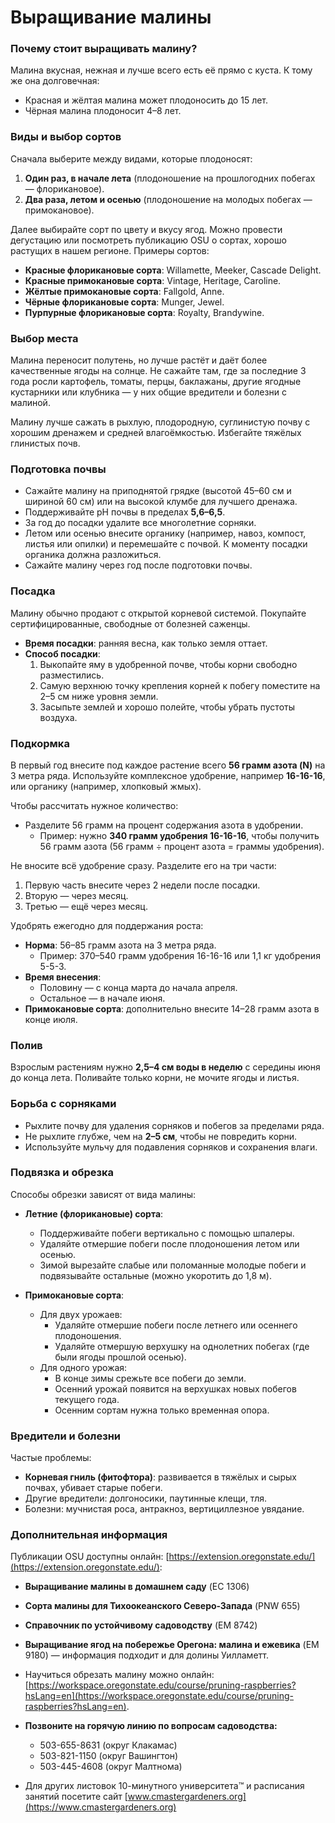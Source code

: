 # Выращивание малины

### Почему стоит выращивать малину?
Малина вкусная, нежная и лучше всего есть её прямо с куста. К тому же она долговечная:
- Красная и жёлтая малина может плодоносить до 15 лет.
- Чёрная малина плодоносит 4–8 лет.

### Виды и выбор сортов
Сначала выберите между видами, которые плодоносят:
1. **Один раз, в начале лета** (плодоношение на прошлогодних побегах — флорикановое).
2. **Два раза, летом и осенью** (плодоношение на молодых побегах — примокановое).

Далее выбирайте сорт по цвету и вкусу ягод. Можно провести дегустацию или посмотреть публикацию OSU о сортах, хорошо растущих в нашем регионе. Примеры сортов:
- **Красные флорикановые сорта**: Willamette, Meeker, Cascade Delight.
- **Красные примокановые сорта**: Vintage, Heritage, Caroline.
- **Жёлтые примокановые сорта**: Fallgold, Anne.
- **Чёрные флорикановые сорта**: Munger, Jewel.
- **Пурпурные флорикановые сорта**: Royalty, Brandywine.

### Выбор места
Малина переносит полутень, но лучше растёт и даёт более качественные ягоды на солнце. Не сажайте там, где за последние 3 года росли картофель, томаты, перцы, баклажаны, другие ягодные кустарники или клубника — у них общие вредители и болезни с малиной.

Малину лучше сажать в рыхлую, плодородную, суглинистую почву с хорошим дренажем и средней влагоёмкостью. Избегайте тяжёлых глинистых почв.

### Подготовка почвы
- Сажайте малину на приподнятой грядке (высотой 45–60 см и шириной 60 см) или на высокой клумбе для лучшего дренажа.
- Поддерживайте pH почвы в пределах **5,6–6,5**.
- За год до посадки удалите все многолетние сорняки.
- Летом или осенью внесите органику (например, навоз, компост, листья или опилки) и перемешайте с почвой. К моменту посадки органика должна разложиться.
- Сажайте малину через год после подготовки почвы.

### Посадка
Малину обычно продают с открытой корневой системой. Покупайте сертифицированные, свободные от болезней саженцы.

- **Время посадки**: ранняя весна, как только земля оттает.
- **Способ посадки**:
  1. Выкопайте яму в удобренной почве, чтобы корни свободно разместились.
  2. Самую верхнюю точку крепления корней к побегу поместите на 2–5 см ниже уровня земли.
  3. Засыпьте землей и хорошо полейте, чтобы убрать пустоты воздуха.

### Подкормка

В первый год внесите под каждое растение всего **56 грамм азота (N)** на 3 метра ряда. Используйте комплексное удобрение, например **16-16-16**, или органику (например, хлопковый жмых).

Чтобы рассчитать нужное количество:
- Разделите 56 грамм на процент содержания азота в удобрении.
  - Пример: нужно **340 грамм удобрения 16-16-16**, чтобы получить 56 грамм азота (56 грамм ÷ процент азота = граммы удобрения).

Не вносите всё удобрение сразу. Разделите его на три части:
1. Первую часть внесите через 2 недели после посадки.
2. Вторую — через месяц.
3. Третью — ещё через месяц.

Удобрять ежегодно для поддержания роста:
- **Норма**: 56–85 грамм азота на 3 метра ряда.
  - Пример: 370–540 грамм удобрения 16-16-16 или 1,1 кг удобрения 5-5-3.
- **Время внесения**:
  - Половину — с конца марта до начала апреля.
  - Остальное — в начале июня.
- **Примокановые сорта**: дополнительно внесите 14–28 грамм азота в конце июля.

### Полив
Взрослым растениям нужно **2,5–4 см воды в неделю** с середины июня до конца лета. Поливайте только корни, не мочите ягоды и листья.

### Борьба с сорняками
- Рыхлите почву для удаления сорняков и побегов за пределами ряда.
- Не рыхлите глубже, чем на **2–5 см**, чтобы не повредить корни.
- Используйте мульчу для подавления сорняков и сохранения влаги.

### Подвязка и обрезка
Способы обрезки зависят от вида малины:

- **Летние (флорикановые) сорта**:
  - Поддерживайте побеги вертикально с помощью шпалеры.
  - Удаляйте отмершие побеги после плодоношения летом или осенью.
  - Зимой вырезайте слабые или поломанные молодые побеги и подвязывайте остальные (можно укоротить до 1,8 м).

- **Примокановые сорта**:
  - Для двух урожаев:
    - Удаляйте отмершие побеги после летнего или осеннего плодоношения.
    - Удаляйте отмершую верхушку на однолетних побегах (где были ягоды прошлой осенью).
  - Для одного урожая:
    - В конце зимы срежьте все побеги до земли.
    - Осенний урожай появится на верхушках новых побегов текущего года.
    - Осенним сортам нужна только временная опора.

### Вредители и болезни
Частые проблемы:
- **Корневая гниль (фитофтора)**: развивается в тяжёлых и сырых почвах, убивает старые побеги.
- Другие вредители: долгоносики, паутинные клещи, тля.
- Болезни: мучнистая роса, антракноз, вертициллезное увядание.

### Дополнительная информация
Публикации OSU доступны онлайн: [https://extension.oregonstate.edu/](https://extension.oregonstate.edu/):
- **Выращивание малины в домашнем саду** (EC 1306)
- **Сорта малины для Тихоокеанского Северо-Запада** (PNW 655)
- **Справочник по устойчивому садоводству** (EM 8742)
- **Выращивание ягод на побережье Орегона: малина и ежевика** (EM 9180) — информация подходит и для долины Уилламетт.
- Научиться обрезать малину можно онлайн: [https://workspace.oregonstate.edu/course/pruning-raspberries?hsLang=en](https://workspace.oregonstate.edu/course/pruning-raspberries?hsLang=en).

- **Позвоните на горячую линию по вопросам садоводства:**
  - 503-655-8631 (округ Клакамас)
  - 503-821-1150 (округ Вашингтон)
  - 503-445-4608 (округ Малтнома)
- Для других листовок 10-минутного университета™ и расписания занятий посетите сайт [www.cmastergardeners.org](https://www.cmastergardeners.org)
